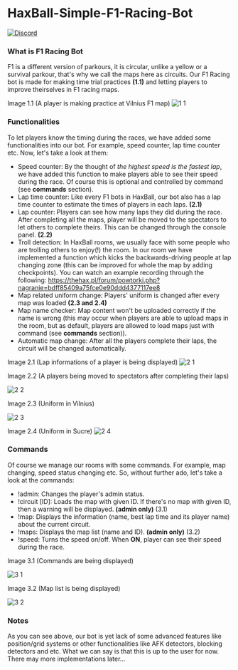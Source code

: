 # HaxBall-Simple-F1-Racing-Bot

<a href="https://discord.gg/t6Wvbqk"><img alt="Discord" src="https://img.shields.io/discord/536193210096156682?color=blue&label=DEVELOPER%27S%20DISCORD"></a>

### What is F1 Racing Bot
F1 is a different version of parkours, it is circular, unlike a yellow or a survival parkour, that's why we call the maps here as circuits. Our F1 Racing bot is made for making time trial practices **(1.1)** and letting players to improve theirselves in F1 racing maps.

Image 1.1 (A player is making practice at Vilnius F1 map)
![1 1](https://user-images.githubusercontent.com/68077608/158159666-398c89a5-90e8-4296-8263-c7540363d449.PNG)

### Functionalities
To let players know the timing during the races, we have added some functionalities into our bot. For example, speed counter, lap time counter etc. Now, let's take a look at them:

* Speed counter: By the thought of *the highest speed is the fastest lap*, we have added this function to make players able to see their speed during the race. Of course this is optional and controlled by command (see **commands** section).
* Lap time counter: Like every F1 bots in HaxBall, our bot also has a lap time counter to estimate the times of players in each laps. **(2.1)**
* Lap counter: Players can see how many laps they did during the race. After completing all the maps, player will be moved to the spectators to let others to complete theirs. This can be changed through the console panel. **(2.2)**
* Troll detection: In HaxBall rooms, we usually face with some people who are trolling others to enjoy(!) the room. In our room we have implemented a function which kicks the backwards-driving people at lap changing zone (this can be improved for whole the map by adding checkpoints). You can watch an example recording through the following: https://thehax.pl/forum/powtorki.php?nagranie=bdff85409a75fce0e90ddd4377117ee8
* Map related uniform change: Players' uniform is changed after every map was loaded **(2.3 and 2.4)**
* Map name checker: Map content won't be uploaded correctly if the name is wrong (this may occur when players are able to upload maps in the room, but as default, players are allowed to load maps just with command (see **commands** section)).
* Automatic map change: After all the players complete their laps, the circuit will be changed automatically.

Image 2.1 (Lap informations of a player is being displayed)
![2 1](https://user-images.githubusercontent.com/68077608/158161683-9217266c-1717-4fe1-b390-4460c6ec05da.PNG)

Image 2.2 (A players being moved to spectators after completing their laps)

![2 2](https://user-images.githubusercontent.com/68077608/158161688-6f5b7811-5083-4b74-936d-818e9ae55f22.PNG)

Image 2.3 (Uniform in Vilnius)

![2 3](https://user-images.githubusercontent.com/68077608/158163167-ff2f29e1-b1b3-41d4-976f-70123632bb44.PNG)

Image 2.4 (Uniform in Sucre)
![2 4](https://user-images.githubusercontent.com/68077608/158163169-3dcb2a8b-804b-4cac-ab70-66c754af14c6.PNG)

### Commands
Of course we manage our rooms with some commands. For example, map changing, speed status changing etc. So, without further ado, let's take a look at the commands:

* !admin: Changes the player's admin status.
* !circuit [ID]: Loads the map with given ID. If there's no map with given ID, then a warning will be displayed. **(admin only)** (3.1)
* !map: Displays the information (name, best lap time and its player name) about the current circuit.
* !maps: Displays the map list (name and ID). **(admin only)** (3.2)
* !speed: Turns the speed on/off. When **ON**, player can see their speed during the race.

Image 3.1 (Commands are being displayed)

![3 1](https://user-images.githubusercontent.com/68077608/158167650-8cadbbc9-8dc4-4743-9528-bde4e816fb78.PNG)

Image 3.2 (Map list is being displayed)

![3 2](https://user-images.githubusercontent.com/68077608/158167652-f5a118a5-816a-4ff4-b0d3-ac28bbe95982.PNG)

### Notes
As you can see above, our bot is yet lack of some advanced features like position/grid systems or other functionalities like AFK detectors, blocking detectors and etc. What we can say is that this is up to the user for now. There may more implementations later...
